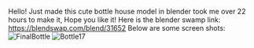 Hello! Just made this cute bottle house model in blender took me over 22 hours to make it, Hope you like it! Here is the blender swamp link: https://blendswap.com/blend/31652 Below are some screen shots:
![FinalBottle](https://github.com/user-attachments/assets/17df44e6-0288-4535-8f49-bae6986c81ae)
![Bottle17](https://github.com/user-attachments/assets/69e7ff40-36cb-4c5b-b8bc-d942da1fda60)
